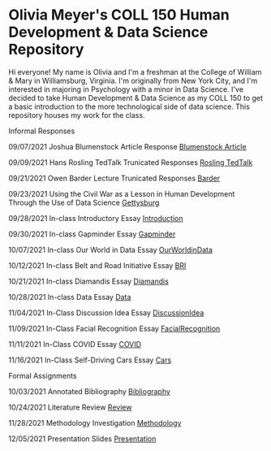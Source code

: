 
# Olivia Meyer's COLL 150 Human Development & Data Science Repository  

Hi everyone! My name is Olivia and I'm a freshman at the College of William & Mary in Williamsburg, Virginia. I'm originally from New York City, and I'm interested in majoring in Psychology with a minor in Data Science. I've decided to take Human Development & Data
Science as my COLL 150 to get a basic introduction to the more technological side of data science. This repository houses my work for the class.  

Informal Responses 

09/07/2021 Joshua Blumenstock Article Response 
[Blumenstock Article](Blumenstock.html)

09/09/2021 Hans Rosling TedTalk Trunicated Responses [Rosling TedTalk](Rosling.html)

09/21/2021 Owen Barder Lecture Trunicated Responses [Barder](Barder.html) 

09/23/2021 Using the Civil War as a Lesson in Human Development Through the Use of Data Science [Gettysburg](Gettysburg.html)

09/28/2021 In-class Introductory Essay [Introduction](Introduction.html) 

09/30/2021 In-class Gapminder Essay [Gapminder](Gapminder.html)

10/07/2021 In-class Our World in Data Essay [OurWorldinData](OurWorldinData.html)

10/12/2021 In-class Belt and Road Initiative Essay [BRI](BRI.html)

10/21/2021 In-class Diamandis Essay [Diamandis](Diamandis.html)

10/28/2021 In-class Data Essay [Data](Data.html)

11/04/2021 In-Class Discussion Idea Essay [DiscussionIdea](DiscussionIdea.html)

11/09/2021 In-Class Facial Recognition Essay [FacialRecognition](FacialRecognition.html)

11/11/2021 In-Class COVID Essay [COVID](COVID.html)

11/16/2021 In-Class Self-Driving Cars Essay [Cars](Cars.html)

Formal Assignments

10/03/2021 Annotated Bibliography [Bibliography](Bibliography.html)

10/24/2021 Literature Review [Review](Review.html)

11/28/2021 Methodology Investigation [Methodology](Methodology.html)

12/05/2021 Presentation Slides [Presentation](Presentation.html)
